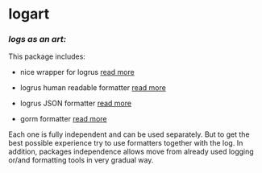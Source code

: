 # logart 

### _logs as an art:_

This package includes:

- nice wrapper for logrus [read more](./log)

- logrus human readable formatter [read more](./formatters/logrus-human-formatter/)

- logrus JSON formatter [read more](./formatters/logrus-json-formatter/)

- gorm formatter [read more](./formatters/gorm-formatter/)

Each one is fully independent and can be used separately. But to get
the best possible experience try to use formatters together with the log.
In addition, packages independence allows move from already used logging or/and
formatting tools in very gradual way.